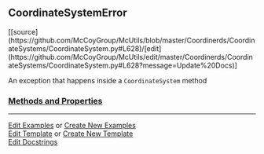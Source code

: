 ## <a id="McUtils.Coordinerds.CoordinateSystems.CoordinateSystem.CoordinateSystemError">CoordinateSystemError</a> 
<div class="docs-source-link" markdown="1">
[[source](https://github.com/McCoyGroup/McUtils/blob/master/Coordinerds/CoordinateSystems/CoordinateSystem.py#L628)/[edit](https://github.com/McCoyGroup/McUtils/edit/master/Coordinerds/CoordinateSystems/CoordinateSystem.py#L628?message=Update%20Docs)]
</div>

An exception that happens inside a `CoordinateSystem` method

<div class="collapsible-section">
 <div class="collapsible-section collapsible-section-header" markdown="1">
 
### <a class="collapse-link" data-toggle="collapse" href="#methods">Methods and Properties</a> <a class="float-right" data-toggle="collapse" href="#methods"><i class="fa fa-chevron-down"></i></a>

 </div>
 <div class="collapsible-section collapsible-section-body collapse" id="methods" markdown="1">



 </div>
</div>




___

[Edit Examples](https://github.com/McCoyGroup/McUtils/edit/gh-pages/ci/examples/McUtils/Coordinerds/CoordinateSystems/CoordinateSystem/CoordinateSystemError.md) or 
[Create New Examples](https://github.com/McCoyGroup/McUtils/new/gh-pages/?filename=ci/examples/McUtils/Coordinerds/CoordinateSystems/CoordinateSystem/CoordinateSystemError.md) <br/>
[Edit Template](https://github.com/McCoyGroup/McUtils/edit/gh-pages/ci/docs/McUtils/Coordinerds/CoordinateSystems/CoordinateSystem/CoordinateSystemError.md) or 
[Create New Template](https://github.com/McCoyGroup/McUtils/new/gh-pages/?filename=ci/docs/templates/McUtils/Coordinerds/CoordinateSystems/CoordinateSystem/CoordinateSystemError.md) <br/>
[Edit Docstrings](https://github.com/McCoyGroup/McUtils/edit/master/Coordinerds/CoordinateSystems/CoordinateSystem.py#L628?message=Update%20Docs)